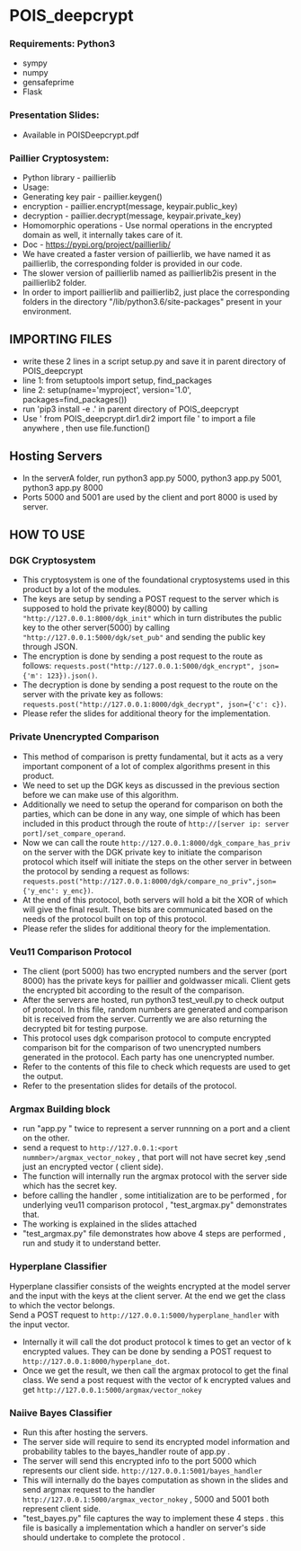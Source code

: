 # POIS_deepcrypt

### Requirements: Python3
- sympy
- numpy
- gensafeprime
- Flask
### Presentation Slides:
- Available in POISDeepcrypt.pdf
### Paillier Cryptosystem:
- Python library - paillierlib
- Usage:
-    Generating key pair - paillier.keygen()
-   encryption - paillier.encrypt(message, keypair.public_key)
-   decryption - paillier.decrypt(message, keypair.private_key)
-   Homomorphic operations - Use normal operations in the encrypted domain as well, it internally takes care of it.
-   Doc - https://pypi.org/project/paillierlib/
- We have created a faster version of paillierlib, we have named it as paillierlib, the corresponding folder is provided in our code.
- The slower version of paillierlib named as paillierlib2is present in the paillierlib2 folder.
- In order to import paillierlib and paillierlib2, just place the corresponding folders in the directory "/lib/python3.6/site-packages" present in your environment.

## IMPORTING FILES
- write these 2 lines in a script setup.py and save it in parent directory of POIS_deepcrypt
- line 1: from setuptools import setup, find_packages
- line 2: setup(name='myproject', version='1.0', packages=find_packages())
- run 'pip3 install -e .' in parent directory of POIS_deepcrypt	
- Use ' from POIS_deepcrypt.dir1.dir2 import file ' to import a file anywhere , then use file.function() 

## Hosting Servers
- In the serverA folder, run python3 app.py 5000, python3 app.py 5001, python3 app.py 8000
- Ports 5000 and 5001 are used by the client and port 8000 is used by server.

## HOW TO USE
### DGK Cryptosystem
- This cryptosystem is one of the foundational cryptosystems used in this product by a lot of the modules.
- The keys are setup by sending a POST request to the server which is supposed to hold the private key(8000) by calling `"http://127.0.0.1:8000/dgk_init"` which in turn distributes the public key to the other server(5000) by calling `"http://127.0.0.1:5000/dgk/set_pub"` and sending the public key through JSON.
- The encryption is done by sending a post request to the route as follows: `requests.post("http://127.0.0.1:5000/dgk_encrypt", json={'m': 123}).json()`.
- The decryption is done by sending a post request to the route on the server with the private key as follows: `requests.post("http://127.0.0.1:8000/dgk_decrypt", json={'c': c})`.
- Please refer the slides for additional theory for the implementation.

### Private Unencrypted Comparison
- This method of comparison is pretty fundamental, but it acts as a very important component of a lot of complex algorithms present in this product.
- We need to set up the DGK keys as discussed in the previous section before we can make use of this algorithm.
- Additionally we need to setup the operand for comparison on both the parties, which can be done in any way, one simple of which has been included in this product through the route of `http://[server ip: server port]/set_compare_operand`.
- Now we can call the route `http://127.0.0.1:8000/dgk_compare_has_priv` on the server with the DGK private key to initiate the comparison protocol which itself will initiate the steps on the other server in between the protocol by sending a request as follows: `requests.post("http://127.0.0.1:8000/dgk/compare_no_priv",json={'y_enc': y_enc})`.
- At the end of this protocol, both servers will hold a bit the XOR of which will give the final result. These bits are communicated based on the needs of the protocol built on top of this protocol.
- Please refer the slides for additional theory for the implementation.

### Veu11 Comparison Protocol
- The client (port 5000) has two encrypted numbers and the server (port 8000) has the private keys for paillier and goldwasser micali. Client gets the encrypted bit according to the result of the comparison.
- After the servers are hosted, run python3 test_veull.py to check output of protocol. In this file, random numbers are generated and comparison bit is received from the server. Currently we are also returning the decrypted bit for testing purpose.
- This protocol uses dgk comparison protocol to compute encrypted comparison bit for the comparison of two unencrypted numbers generated in the protocol. Each party has one unencrypted number.
- Refer to the contents of this file to check which requests are used to get the output.
- Refer to the presentation slides for details of the protocol.

### Argmax Building block
- run "app.py <port number>" twice to represent a server runnning on a port and a client on the other.
- send a request to `http://127.0.0.1:<port nummber>/argmax_vector_nokey` , that port will not have secret key ,send just an encrypted vector ( client side).
- The function will internally run the argmax protocol with the server side which has the secret key.
- before calling the handler , some intitialization are to be performed , for underlying veu11 comparison protocol , "test_argmax.py" demonstrates that.
- The working is explained in the slides attached 
- "test_argmax.py" file demonstrates how above 4 steps are performed , run and study it to understand better.

### Hyperplane Classifier
Hyperplane classifier consists of the weights encrypted at the model server and the input with the keys at the client server. At the end we get the class to which the vector belongs.    
Send a POST request to `http://127.0.0.1:5000/hyperplane_handler` with the input vector.  
+ Internally it will call the dot product protocol k times to get an vector of k encrypted values. They can be done by sending a POST request to `http://127.0.0.1:8000/hyperplane_dot`.  
+ Once we get the result, we then call the argmax protocol to get the final class. We send a post request with the vector of k encrypted values and get `http://127.0.0.1:5000/argmax/vector_nokey`

### Naiive Bayes Classifier
- Run this after hosting the servers.
- The server side will require to send its encrypted model information and probability tables to the bayes_handler route of app.py .
- The server will send this encrypted info to the port 5000 which represents our client side. `http://127.0.0.1:5001/bayes_handler`
- This will internally do the bayes computation as shown in the slides and send argmax request to the handler `http://127.0.0.1:5000/argmax_vector_nokey` , 5000 and 5001 both represent client side.
- "test_bayes.py" file captures the way to implement these 4 steps . this file is basically a implementation which a handler on server's side should undertake to complete the protocol . 
